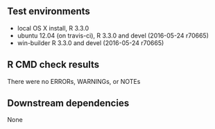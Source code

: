 ## Test environments
* local OS X install, R 3.3.0
* ubuntu 12.04 (on travis-ci), R 3.3.0 and devel (2016-05-24 r70665)
* win-builder R 3.3.0 and devel (2016-05-24 r70665)

## R CMD check results
There were no ERRORs, WARNINGs, or NOTEs

## Downstream dependencies
None
